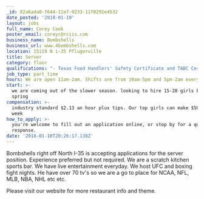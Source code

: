 ```yaml
---
_id: 82a6ada0-f644-11e7-9233-11f0291e4532
date_posted: '2018-01-10'
layout: jobs
full_name: Corey Cook
poster_email: coreyc@rciis.com
business_name: Bombshells
business_url: www.4bombshells.com
location: 15119 N i-35 Pflugerville
title: Server
category: floor
qualifications: "- Texas Food Handlers' Safety Certificate and TABC Certification required\r\n- Personable and outgoing\r\n- Professional appearance\r\n- Punctual \r\n- Teamwork mindset\r\n- Excellent communication skills \r\n- Ability to work nights, weekends, and holidays"
job_type: part_time
hours: We are open 11am-2am. Shifts are from 10am-5pm and 5pm-2am everyday
start: >-
  we are coming out of the slower season. looking to hire 15-20 girls before
  spring
compensation: >-
  industry standard $2.13 an hour plus tips. Our top girls can make $500-$1000 a
  week
how_to_apply: >-
  you're welcome to fill out an application online, or stop by for a quicker
  response.
date: '2018-01-10T20:26:17.138Z'
---
```

Bombshells right off North I-35 is accepting applications for the server position. Experience preferred but not required. We are a scratch kitchen sports bar. We have live entertainment everyday. We host UFC and boxing fight nights. He have over 70 tv's so we are a go to place for NCAA, NFL, MLB, NBA, NHL etc etc. 

Please visit our website for more restaurant info and theme.
